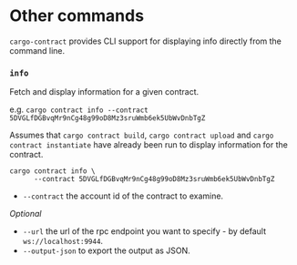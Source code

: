 # Other commands
`cargo-contract` provides CLI support for displaying info directly from the command
line.

### `info`

Fetch and display information for a given contract.

e.g. `cargo contract info --contract 5DVGLfDGBvqMr9nCg48g99oD8Mz3sruWmb6ek5UbWvDnbTgZ`

Assumes that `cargo contract build`, `cargo contract upload` and `cargo contract instantiate` have already been run to display information for the contract.

```
cargo contract info \
      --contract 5DVGLfDGBvqMr9nCg48g99oD8Mz3sruWmb6ek5UbWvDnbTgZ
```

- `--contract` the account id of the contract to examine.

*Optional*
- `--url` the url of the rpc endpoint you want to specify - by default `ws://localhost:9944`.
- `--output-json` to export the output as JSON.
